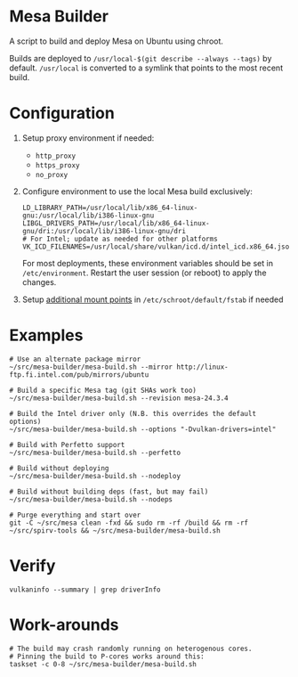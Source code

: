 # Mesa Builder
A script to build and deploy Mesa on Ubuntu using chroot.

Builds are deployed to `/usr/local-$(git describe --always --tags)` by default. `/usr/local` is converted to a symlink that points to the most recent build.

# Configuration

1. Setup proxy environment if needed:
    - `http_proxy`
    - `https_proxy`
    - `no_proxy`
2. Configure environment to use the local Mesa build exclusively:
    ```
    LD_LIBRARY_PATH=/usr/local/lib/x86_64-linux-gnu:/usr/local/lib/i386-linux-gnu
    LIBGL_DRIVERS_PATH=/usr/local/lib/x86_64-linux-gnu/dri:/usr/local/lib/i386-linux-gnu/dri
    # For Intel; update as needed for other platforms
    VK_ICD_FILENAMES=/usr/local/share/vulkan/icd.d/intel_icd.x86_64.json:/usr/local/share/vulkan/icd.d/intel_icd.i686.json
    ```

    For most deployments, these environment variables should be set in `/etc/environment`. Restart the user session (or reboot) to apply the changes.
3. Setup [additional mount points](https://superuser.com/a/676004) in `/etc/schroot/default/fstab` if needed

# Examples

```
# Use an alternate package mirror
~/src/mesa-builder/mesa-build.sh --mirror http://linux-ftp.fi.intel.com/pub/mirrors/ubuntu

# Build a specific Mesa tag (git SHAs work too)
~/src/mesa-builder/mesa-build.sh --revision mesa-24.3.4

# Build the Intel driver only (N.B. this overrides the default options)
~/src/mesa-builder/mesa-build.sh --options "-Dvulkan-drivers=intel"

# Build with Perfetto support
~/src/mesa-builder/mesa-build.sh --perfetto

# Build without deploying
~/src/mesa-builder/mesa-build.sh --nodeploy

# Build without building deps (fast, but may fail)
~/src/mesa-builder/mesa-build.sh --nodeps

# Purge everything and start over
git -C ~/src/mesa clean -fxd && sudo rm -rf /build && rm -rf ~/src/spirv-tools && ~/src/mesa-builder/mesa-build.sh

```

# Verify
```
vulkaninfo --summary | grep driverInfo
```

# Work-arounds

```
# The build may crash randomly running on heterogenous cores.
# Pinning the build to P-cores works around this:
taskset -c 0-8 ~/src/mesa-builder/mesa-build.sh
